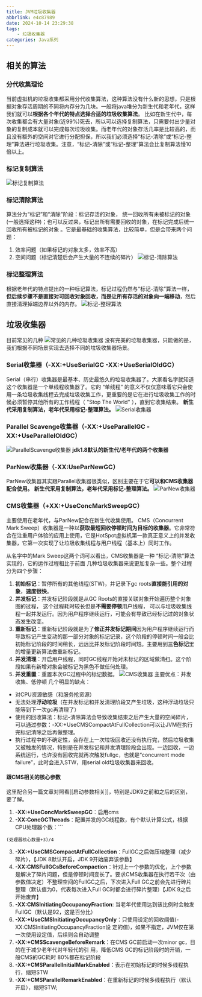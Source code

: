 ```yaml
---
title: JVM垃圾收集器
abbrlink: e4c87989
date: 2024-10-14 23:29:38
tags:
    - 垃圾收集器
categories: Java系列
---
```




## 相关的算法

### 分代收集理论
当前虚拟机的垃圾收集都采用分代收集算法，这种算法没有什么新的思想，只是根据对象存活周期的不同将内存分为几块。一般将java堆分为新生代和老年代，这样我们就可以**根据各个年代的特点选择合适的垃圾收集算法**。
比如在新生代中，每次收集都会有大量对象(近99%)死去，所以可以选择复制算法，只需要付出少量对象的复制成本就可以完成每次垃圾收集。而老年代的对象存活几率是比较高的，而且没有额外的空间对它进行分配担保，所以我们必须选择“标记-清除”或“标记-整理”算法进行垃圾收集。注意，“标记-清除”或“标记-整理”算法会比复制算法慢10倍以上。
<!-- more -->

### 标记复制算法
![标记复制算法](e4c87989/标记-复制算法.png)
### 标记清除算法
算法分为“标记”和“清除”阶段：标记存活的对象， 统一回收所有未被标记的对象(一般选择这种)；也可以反过来，标记出所有需要回收的对象，在标记完成后统一回收所有被标记的对象 。它是最基础的收集算法，比较简单，但是会带来两个问题：
1) 效率问题（如果标记的对象太多，效率不高）
2) 空间问题（标记清楚后会产生大量的不连续的碎片）
![标记-清除算法](e4c87989/标记-清除算法.png)
### 标记整理算法
根据老年代的特点提出的一种标记算法，标记过程仍然与“标记-清除”算法一样，**但后续步骤不是直接对可回收对象回收，而是让所有存活的对象向一端移动**，然后直接清理掉端边界以外的内存。
![标记-整理算法](e4c87989/标记-整理算法.png)

## 垃圾收集器
目前常见的几种
![常见的几种垃圾收集器](e4c87989/常见的几种垃圾收集器.png)
没有完美的垃圾收集器，只能做的是，我们根据不同场景实现去选择不同的垃圾收集器场景。

### Serial收集器（-XX:+UseSerialGC -XX:+UseSerialOldGC）
Serial（串行）收集器是最基本、历史最悠久的垃圾收集器了。大家看名字就知道这个收集器是一个单线程收集器了。它的 “单线程” 的意义不仅仅意味着它只会使用一条垃圾收集线程去完成垃圾收集工作，更重要的是它在进行垃圾收集工作的时候必须暂停其他所有的工作线程（ "Stop The World" ），直到它收集结束。
**新生代采用复制算法，老年代采用标记-整理算法。**
![Serial收集器](e4c87989/Serial收集器.png)

### Parallel Scavenge收集器（-XX:+UseParallelGC -XX:+UseParallelOldGC）
![ParallelScavenge收集器](e4c87989/ParallelScavenge收集器.png)
**jdk1.8默认的新生代/老年代的两个收集器**

### ParNew收集器（-XX:UseParNewGC）
ParNew收集器其实跟Parallel收集器很类似，区别主要在于它**可以和CMS收集器配合使用。**
**新生代采用复制算法，老年代采用标记-整理算法。**
![ParNew收集器](e4c87989/ParNew收集器.png)

### CMS收集器（+XX:+UseConcMarkSweepGC）
主要使用在老年代，与ParNew配合在新生代收集使用。
CMS（Concurrent Mark Sweep）收集器是一种以**获取最短回收停顿时间为目标的收集器**。它非常符合在注重用户体验的应用上使用，它是HotSpot虚拟机第一款真正意义上的并发收集器，它第一次实现了让垃圾收集线程与用户线程（基本上）同时工作。

从名字中的Mark Sweep这两个词可以看出，CMS收集器是一种 “标记-清除”算法实现的，它的运作过程相比于前面
几种垃圾收集器来说更加复杂一些。整个过程分为四个步骤：
1) **初始标记**：暂停所有的其他线程(STW)，并记录下gc roots**直接能引用的对象**，**速度很快**。
2) **并发标记**：并发标记阶段就是从GC Roots的直接关联对象开始遍历整个对象图的过程， 这个过程耗时较长但是**不需要停顿**用户线程， 可以与垃圾收集线程一起并发运行。因为用户程序继续运行，可能会有导致已经标记过的对象状态发生改变。
3) **重新标记**：重新标记阶段就是为了**修正并发标记期间**因为用户程序继续运行而导致标记产生变动的那一部分对象的标记记录，这个阶段的停顿时间一般会比初始标记阶段的时间稍长，远远比并发标记阶段时间短。主要用到**三色标记**里的增量更新算法做重新标记。
4) **并发清理**：开启用户线程，同时GC线程开始对未标记的区域做清扫。这个阶段如果有新增对象会被标记为黑色不做任何处理。
5) **并发重置**：重置本次GC过程中的标记数据。
![CMS收集器](e4c87989/CMS收集器.png)
主要优点：并发收集、低停顿
几个明显的缺点：
+ 对CPU资源敏感（和服务抢资源）
+ 无法处理**浮动垃圾**（在并发标记和并发清理阶段又产生垃圾，这种浮动垃圾只能等到下一次gc再清理了）
+ 使用的回收算法：标记-清除算法会导致收集结束之后产生大量的空间碎片，可以通过参数：-XX:+UseCMSCompactAtFullCollection可以让JVM在执行完标记清除之后再做整理。
+ 执行过程中的不确定性，会存在上一次垃圾回收还没有执行完，然后垃圾收集又被触发的情况，特别是在并发标记和并发清理阶段会出现。一边回收，一边系统运行，也许没有回收完就再次触发fullgc，也就是“concurrent mode failure”，此时会进入STW，用serial old垃圾收集器来回收。

#### 跟CMS相关的核心参数
这里配合另一篇文章对照看[[启动参数相关]]，特别是JDK9之前和之后的区别，要了解。
1. **-XX:+UseConcMarkSweepGC**：启用cms
2. **-XX:ConcGCThreads**：配置并发的GC线程数，有个默认计算公式，根据CPU处理器个数：```
```text
(处理器核心数量+3)/4
```
3. **-XX:+UseCMSCompactAtFullCollection**：FullGC之后做压缩整理（减少碎片），【JDK 8默认开启，JDK 9开始废弃该参数】
4. **-XX:CMSFullGCsBeforeCompaction**：针对上一个参数的优化，上个参数是解决了碎片问题，但是停顿时间变长了。要求CMS收集器在执行若干次（由参数值决定）不整理空间的FullGC之后，下次进入Full GC之前会先进行碎片整理（默认值为0，代表每次进入Full GC时都会进行碎片整理）【JDK 9之后开始废弃】
5. **-XX:CMSInitiatingOccupancyFraction**: 当老年代使用达到该比例时会触发FullGC（默认是92，这是百分比）
6. **-XX:+UseCMSInitiatingOccupancyOnly**：只使用设定的回收阈值(-XX:CMSInitiatingOccupancyFraction设
定的值)，如果不指定，JVM仅在第一次使用设定值，后续则会自动调整
7. **-XX:+CMSScavengeBeforeRemark**：在CMS GC前启动一次minor gc，目的在于减少老年代对年轻代的引
用，降低CMS GC的标记阶段时的开销，一般CMS的GC耗时 80%都在标记阶段
8. **-XX:+CMSParallellnitialMarkEnabled**：表示在初始标记的时候多线程执行，缩短STW
9. **-XX:+CMSParallelRemarkEnabled**：在重新标记的时候多线程执行（默认开启），缩短STW;

